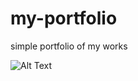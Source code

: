 # my-portfolio
simple portfolio of my works

![Alt Text](https://github.com/evandrotvc/my-portfolio/blob/main/portfolio/video/portfolio_completo.gif)